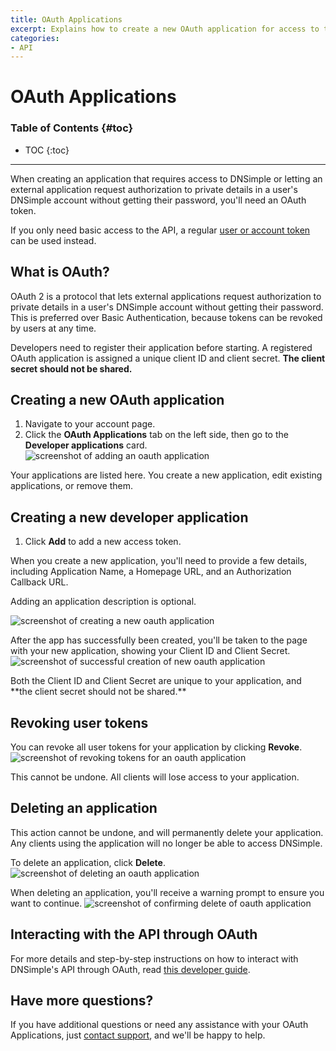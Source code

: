 ```yaml
---
title: OAuth Applications
excerpt: Explains how to create a new OAuth application for access to the API version 2.
categories:
- API
---
```


# OAuth Applications

### Table of Contents {#toc}

* TOC
{:toc}

---

When creating an application that requires access to DNSimple or letting an external application request authorization to private details in a user's DNSimple account without getting their password, you'll need an OAuth token.

If you only need basic access to the API, a regular [user or account token](/articles/api-access-token/) can be used instead.

## What is OAuth?

OAuth 2 is a protocol that lets external applications request authorization to private details in a user's DNSimple account without getting their password. This is preferred over Basic Authentication, because tokens can be revoked by users at any time.

Developers need to register their application before starting. A registered OAuth application is assigned a unique client ID and client secret. **The client secret should not be shared.**

## Creating a new OAuth application

1. Navigate to your account page.
1. Click the **OAuth Applications** tab on the left side, then go to the **Developer applications** card.
![screenshot of adding an oauth application](/files/oauth-app-add.png)

Your applications are listed here. You create a new application, edit existing applications, or remove them.

## Creating a new developer application

1. Click **Add** to add a new access token.

When you create a new application, you'll need to provide a few details, including Application Name, a Homepage URL, and an Authorization Callback URL.

<tip>
Adding an application description is optional.
</tip>

![screenshot of creating a new oauth application](/files/oauth-app-new.png)

After the app has successfully been created, you'll be taken to the page with your new application, showing your Client ID and Client Secret.
![screenshot of successful creation of new oauth application](/files/oauth-app-created.png)

<info>
Both the Client ID and Client Secret are unique to your application, and **the client secret should not be shared.**
</info>

## Revoking user tokens

You can revoke all user tokens for your application by clicking **Revoke**.
![screenshot of revoking tokens for an oauth application](/files/oauth-app-revoke-tokens.png)

<warning>
This cannot be undone. All clients will lose access to your application.
</warning>

## Deleting an application

This action cannot be undone, and will permanently delete your application. Any clients using the application will no longer be able to access DNSimple.

To delete an application, click **Delete**.
![screenshot of deleting an oauth application](/files/oauth-app-delete.png)

When deleting an application, you'll receive a warning prompt to ensure you want to continue.
![screenshot of confirming delete of oauth application](/files/oauth-app-delete-confirm.png)

## Interacting with the API through OAuth

For more details and step-by-step instructions on how to interact with DNSimple's API through OAuth, read [this developer guide](https://developer.dnsimple.com/v2/oauth/#web-application-flow).

## Have more questions?
If you have additional questions or need any assistance with your OAuth Applications, just [contact support](https://dnsimple.com/feedback), and we'll be happy to help.
